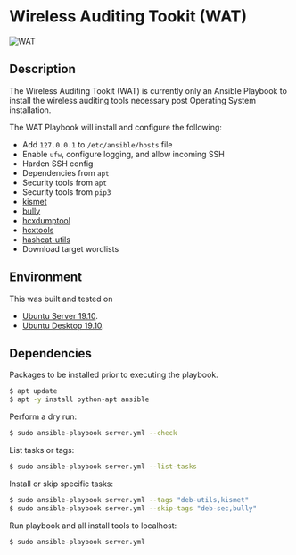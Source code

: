 # Wireless Auditing Tookit (WAT)
![WAT](https://i.imgur.com/IppKJ.jpg "WAT")

## Description
The Wireless Auditing Tookit (WAT) is currently only an Ansible Playbook to install the wireless auditing tools necessary post Operating System installation.

The WAT Playbook will install and configure the following:

  - Add `127.0.0.1` to `/etc/ansible/hosts` file
  - Enable `ufw`, configure logging, and allow incoming SSH
  - Harden SSH config
  - Dependencies from `apt`
  - Security tools from `apt`
  - Security tools from `pip3`
  - [kismet](https://github.com/kismetwireless/kismet)
  - [bully](https://github.com/aanarchyy/bully)
  - [hcxdumptool](https://github.com/ZerBea/hcxdumptool)
  - [hcxtools](https://github.com/ZerBea/hcxtools)
  - [hashcat-utils](https://github.com/hashcat/hashcat-utils)
  - Download target wordlists 

## Environment
This was built and tested on 
* [Ubuntu Server 19.10](https://wiki.ubuntu.com/EoanErmine/ReleaseNotes).
* [Ubuntu Desktop 19.10](https://wiki.ubuntu.com/EoanErmine/ReleaseNotes).

## Dependencies
Packages to be installed prior to executing the playbook.

```bash
$ apt update
$ apt -y install python-apt ansible
```

Perform a dry run:
```bash
$ sudo ansible-playbook server.yml --check
```

List tasks or tags:
```bash
$ sudo ansible-playbook server.yml --list-tasks
```

Install or skip specific tasks:
```bash
$ sudo ansible-playbook server.yml --tags "deb-utils,kismet"
$ sudo ansible-playbook server.yml --skip-tags "deb-sec,bully"
```

Run playbook and all install tools to localhost:

```bash
$ sudo ansible-playbook server.yml
```
